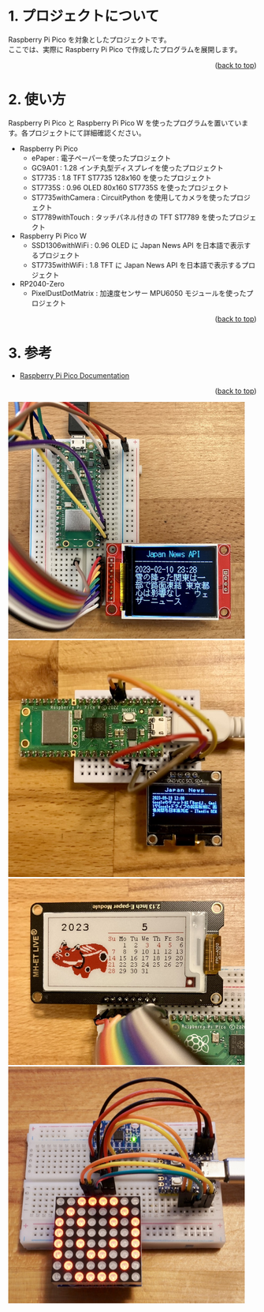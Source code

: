 <a name="readme-top"></a>

<!-- ABOUT THE PROJECT -->

# 1. プロジェクトについて

Raspberry Pi Pico を対象としたプロジェクトです。  
ここでは、実際に Raspberry Pi Pico で作成したプログラムを展開します。

<p align="right">(<a href="#readme-top">back to top</a>)</p>

<!-- USAGE EXAMPLES -->

# 2. 使い方

Raspberry Pi Pico と Raspberry Pi Pico W を使ったプログラムを置いています。各プロジェクトにて詳細確認ください。

- Raspberry Pi Pico
  - ePaper : 電子ペーパーを使ったプロジェクト
  - GC9A01 : 1.28 インチ丸型ディスプレイを使ったプロジェクト
  - ST7735 : 1.8 TFT ST7735 128x160 を使ったプロジェクト
  - ST7735S : 0.96 OLED 80x160 ST7735S を使ったプロジェクト
  - ST7735withCamera : CircuitPython を使用してカメラを使ったプロジェクト
  - ST7789withTouch : タッチパネル付きの TFT ST7789 を使ったプロジェクト
- Raspberry Pi Pico W
  - SSD1306withWiFi : 0.96 OLED に Japan News API を日本語で表示するプロジェクト
  - ST7735withWiFi : 1.8 TFT に Japan News API を日本語で表示するプロジェクト
- RP2040-Zero
  - PixelDustDotMatrix : 加速度センサー MPU6050 モジュールを使ったプロジェクト

<p align="right">(<a href="#readme-top">back to top</a>)</p>

# 3. 参考

- [Raspberry Pi Pico Documentation](https://www.raspberrypi.com/documentation/microcontrollers/raspberry-pi-pico.html)

<p align="right">(<a href="#readme-top">back to top</a>)</p>

<img src="./docs/ST7735.jpg" width="480">
<img src="./docs/IMG_4046.JPEG" width="480">
<img src="./docs/IMG_3866.jpg" width="480">
<img src="./docs/DSC00212.jpeg" width="480">
